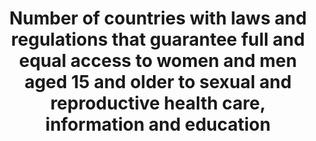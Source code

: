 ---
comments_and_limitations: Under review.
data_non_statistical: true
goal_meta_link: http://unstats.un.org/sdgs/files/metadata-compilation/Metadata-Goal-5.pdf
graph: null
graph_title: Number of countries with laws and regulations that guarantee full and
  equal access to women and men aged 15 and older to sexual and reproductive health
  care, information and education
graph_type: null
has_metadata: true
indicator: 5.6.2
indicator_definition: 'From UN-WOMEN: Legal/regulatory frameworks covered by this
  indicator include laws and regulations that explicitly guarantee: 1. Access to SRH
  services without third party authorization (from the spouse, guardian, parents or
  others); 2. Access to SRH services without restrictions in terms of age and marital
  status; 3. Access by adolescents to SRH information and education. Note: the indicator
  also measures the absence of laws that prohibit or restrict access to SRH services
  From UNFPA:  This indicator measures the proportion of countries with laws and regulations
  that guarantee women and adolescents access to sexual and reproductive health services,
  information and education irrespective of age, marital status and without third
  party authorization.From UNFPA:  This indicator measures the proportion of countries
  with laws and regulations that guarantee women and adolescents access to sexual
  and reproductive health services, information and education irrespective of age,
  marital status and without third party authorization.'
indicator_name: Number of countries with laws and regulations that guarantee full
  and equal access to women and men aged 15 and older to sexual and reproductive health
  care, information and education
indicator_sort_order: 05-06-02
indicator_variable: null
layout: indicator
method_of_computation: "From UN-WOMEN: Denominator: All Member States, for federal\
  \ states this will be reflected in central governments' self-reporting.  Sources\
  \ of information and methodology: The suggested methodology consists of initial\
  \ self-reporting by governments through a detailed survey to be developed based\
  \ on the indicators below with detailed questions that safeguard the replicability\
  \ and reliability of state responses. This procedure was applied for the ICPD+20\
  \ review survey with support to governments from UNFPA's country offices where needed.\
  \ The self-reported data will undergo validation and qualitative assessment by responsible\
  \ UN agencies assigned to the task. At this stage other stakeholders and data sources\
  \ could be consulted, e.g. National Human Rights Institutions, human rights treaty\
  \ bodies or other international, regional or national monitoring bodies. From UNFPA:\
  \  Methodology and feasibility of data collection \tThe indicator will measure the\
  \ number of countries with legal and regulatory frameworks guaranteeing access to\
  \ sexual and reproductive services, education and information without any of the\
  \ above restrictions. Therefore, to count as a \"yes\" all the four requirements\
  \ included in this indicator will need to be met: (i) access without third party\
  \ authorization; (ii) access without age restrictions; (iii) access irrespective\
  \ of marital status; and (iv) access to education and information at all levels.\
  \ For countries counting as \"no\", nevertheless, data will be disaggregated in\
  \ accordance to each of those requirements to be able to measure progress on each\
  \ particular front. Sources of information and methodology: \tThe suggested methodology\
  \ consists of initial self-reporting by governments through a detailed survey to\
  \ be developed based on the indicators below with detailed questions that safeguard\
  \ the replicability and reliability of state responses. This procedure was successfully\
  \ applied for the ICPD+20 review survey with support to governments from UNFPA's\
  \ country offices where needed. \tInformation provided by States can be complemented\
  \ with information from UN treaty monitoring bodies, including the Committee on\
  \ Elimination of All Forms of Discrimination Against Women, the Committee on the\
  \ Rights of the Child and the Committee on Economic, Social and Cultural Rights.\
  \ These three committees are systematically collecting information and issuing recommendations\
  \ to State parties on all the issues covered by this indicator. A combined use of\
  \ these three committees as sources of information will ensure near universal coverage\
  \ of States and will also increase the periodicity of information. \tMoreover, other\
  \ actors with a monitoring role such as regional human rights mechanisms, national\
  \ human rights institutions and civil society organizations often provide information\
  \ on the components covered by this indicator. UN agencies such as WHO, UNFPA and\
  \ UN Women also compile country specific information on legal and regulatory developments\
  \ on issues pertaining to their respective mandates."
national_geographical_coverage: United States
permalink: /5-6-2/
published: true
reporting_status: notstarted
sdg_goal: 5
source_active_1: true
source_notes_1: null
source_title_1: null
target: Ensure universal access to sexual and reproductive health and reproductive
  rights as agreed in accordance with the Programme of Action of the International
  Conference on Population and Development and the Beijing Platform for Action and
  the outcome documents of their review conferences.
target_id: '5.6'
title: Number of countries with laws and regulations that guarantee full and equal
  access to women and men aged 15 and older to sexual and reproductive health care,
  information and education
un_custodial_agency: 'UNFPA (Partnering Agencies: UN Women, DESA Population Division)'
un_designated_tier: '3'
variable_description: null
variable_notes: null
---